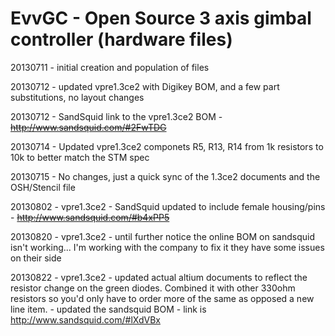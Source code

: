 EvvGC - Open Source 3 axis gimbal controller (hardware files)
======================

20130711 - initial creation and population of files

20130712 - updated vpre1.3ce2 with Digikey BOM, and a few part substitutions, no layout changes

20130712 - SandSquid link to the vpre1.3ce2 BOM - ~~http://www.sandsquid.com/#2FwTDG~~

20130714 - Updated vpre1.3ce2 componets R5, R13, R14 from 1k resistors to 10k to better match the STM spec

20130715 - No changes, just a quick sync of the 1.3ce2 documents and the OSH/Stencil file

20130802 - vpre1.3ce2 - SandSquid updated to include female housing/pins - ~~http://www.sandsquid.com/#b4xPP5~~

20130820 - vpre1.3ce2 - until further notice the online BOM on sandsquid isn't working... I'm working with the company to fix it
           they have some issues on their side

20130822 - vpre1.3ce2 - updated actual altium documents to reflect the resistor change on the green diodes.  Combined it with other 
           330ohm resistors so you'd only have to order more of the same as opposed a new line item.
         - updated the sandsquid BOM - link is http://www.sandsquid.com/#lXdVBx
